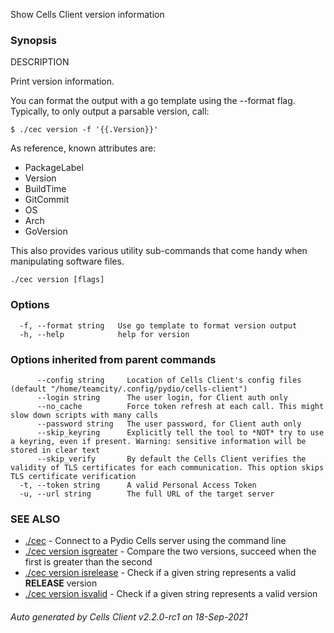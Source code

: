 Show Cells Client version information

### Synopsis


DESCRIPTION

  Print version information.

  You can format the output with a go template using the --format flag.
  Typically, to only output a parsable version, call:

    $ ./cec version -f '{{.Version}}'
 
  As reference, known attributes are:
   - PackageLabel
   - Version
   - BuildTime
   - GitCommit
   - OS
   - Arch
   - GoVersion

  This also provides various utility sub-commands that come handy when manipulating software files. 


```
./cec version [flags]
```

### Options

```
  -f, --format string   Use go template to format version output
  -h, --help            help for version
```

### Options inherited from parent commands

```
      --config string     Location of Cells Client's config files (default "/home/teamcity/.config/pydio/cells-client")
      --login string      The user login, for Client auth only
      --no_cache          Force token refresh at each call. This might slow down scripts with many calls
      --password string   The user password, for Client auth only
      --skip_keyring      Explicitly tell the tool to *NOT* try to use a keyring, even if present. Warning: sensitive information will be stored in clear text
      --skip_verify       By default the Cells Client verifies the validity of TLS certificates for each communication. This option skips TLS certificate verification
  -t, --token string      A valid Personal Access Token
  -u, --url string        The full URL of the target server
```

### SEE ALSO

* [./cec](./cec)	 - Connect to a Pydio Cells server using the command line
* [./cec version isgreater](./cec-version-isgreater)	 - Compare the two versions, succeed when the first is greater than the second
* [./cec version isrelease](./cec-version-isrelease)	 - Check if a given string represents a valid **RELEASE** version
* [./cec version isvalid](./cec-version-isvalid)	 - Check if a given string represents a valid version

###### Auto generated by Cells Client v2.2.0-rc1 on 18-Sep-2021
